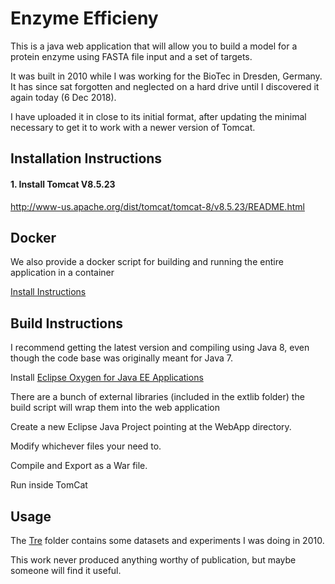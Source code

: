 Enzyme Efficieny
==============

This is a java web application that will allow you to build a model for 
a protein enzyme using FASTA file input and a set of targets.

It was built in 2010 while I was working for the BioTec in Dresden, Germany.
It has since sat forgotten and neglected on a hard drive until I discovered
it again today (6 Dec 2018).

I have uploaded it in close to its initial format, after updating the minimal necessary
to get it to work with a newer version of Tomcat.


## Installation Instructions

#### 1. Install Tomcat V8.5.23
http://www-us.apache.org/dist/tomcat/tomcat-8/v8.5.23/README.html


## Docker

We also provide a docker script for building and running the entire application in a container
 
[Install Instructions](docker/README.md)
 

## Build Instructions
 
I recommend getting the latest version and compiling using Java 8, even though the code base was originally meant for Java 7.

Install [Eclipse Oxygen for Java EE Applications](https://www.eclipse.org/downloads/packages/eclipse-ide-java-ee-developers/oxygen1a)

There are a bunch of external libraries (included in the extlib folder) 
the build script will wrap them into the web application


Create a new Eclipse Java Project pointing at the WebApp directory.

Modify whichever files your need to.

Compile and Export as a War file.

Run inside TomCat


## Usage

The [Tre](Tre) folder contains some datasets and experiments I was doing in 2010.

This work never produced anything worthy of publication, but maybe someone will find it useful.



